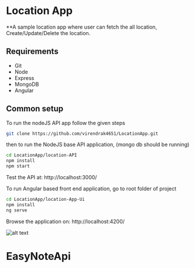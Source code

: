 Location App
=====================

**A sample location app where user can fetch the all location, Create/Update/Delete the location.

## Requirements
* Git
* Node
* Express
* MongoDB
* Angular

## Common setup

To run the nodeJS API app follow the given steps

```bash
git clone https://github.com/virendrak4651/LocationApp.git
```
then to run the NodeJS base API application, (mongo db should be running) 
```bash
cd LocationApp/location-API
npm install
npm start
```
Test the API at: http://localhost:3000/

To run Angular based front end application, go to root folder of project
```bash
cd LocationApp/location-App-Ui
npm install
ng serve
```

Browse the application on: http://localhost:4200/

![alt text](LocationApp_Demo.gif "Description goes here")






# EasyNoteApi
